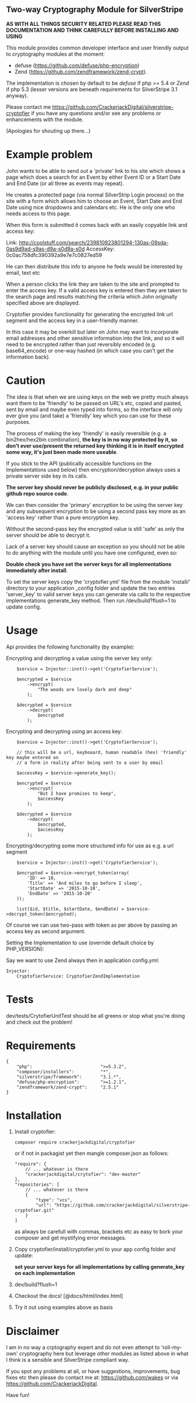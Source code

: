 Two-way Cryptography Module for SilverStripe
--------------------------------------------

__AS WITH ALL THINGS SECURITY RELATED PLEASE READ THIS DOCUMENTATION AND THINK CAREFULLY BEFORE INSTALLING AND USING__

This module provides common developer interface and user friendly output to cryptography modules at the moment:

-   defuse (https://github.com/defuse/php-encryption)
-   Zend (https://github.com/zendframework/zend-crypt).

The implementation is chosen by default to be _defuse_ if php >= 5.4 or _Zend_ if php 5.3 (lesser versions are beneath
requirements for SilverStripe 3.1 anyway).

Please contact me https://github.com/CrackerjackDigital/silverstripe-cryptofier if you have any questions and/or see any
problems or enhancements with the module.

(Apologies for shouting up there...)

Example problem
===============

John wants to be able to send out a 'private' link to his site which shows a page which does a search for an Event
by either Event ID or a Start Date and End Date (or all three as events may repeat).

He creates a protected page (via normal SilverStrip Login process) on the site with a form which allows him to
choose an Event, Start Date and End Date using nice dropdowns and calendars etc. He is the only one who needs access
to this page.

When this form is submitted it comes back with an easily copyable link and access key:

Link:       http://coolstuff.com/search/239810923801294-130as-09sda-0as9d9ad-s9as-d9a-s0d9a-s0d
AccessKey:  0c0ac758dfc390392a9e7e7c0827ed59

He can then distribute this info to anyone he feels would be interested by email, text etc

When a person clicks the link they are taken to the site and prompted to enter the access key. If a valid
access key is entered then they are taken to the search page and results matching the criteria which John originally
specified above are displayed.

Cryptofier provides functionality for generating the encrypted link url segment and the access key in a user-friendly
manner.

In this case it may be overkill but later on John may want to incorporate email addresses and other sensitive
information into the link, and so it will need to be encrypted rather than just reversibly encoded (e.g. base64_encode)
or one-way hashed (in which case you can't get the information back).

Caution
=======

The idea is that when we are using keys on the web we pretty much always want them to be 'friendly' to be
passed on URL's etc, copied and pasted, sent by email and maybe even typed into forms, so the interface
will only ever give you (and take) a 'friendly' key which you can use for these purposes.

The process of making the key 'friendly' is easily reversible (e.g. a bin2hex/hex2bin combination), __the key is in no
way protected by it, so don't ever use/present the returned key thinking it is in itself encrypted some way,
it's just been made more useable__.

If you stick to the API (publically accessible functions on the Implementations used below) then encryption/decryption
always uses a private server side key in its calls.

__The server key should never be publicly disclosed, e.g. in your public github repo source code__.

We can then consider the 'primary' encryption to be using the server key and any subsequent encryption to be using
a second pass key more as an 'access key' rather than a pure encryption key.

Without the second-pass key the encrypted value is still 'safe' as only the server should be able to decrypt it.

Lack of a server key should cause an exception so you should not be able to do anything with the module
until you have one configured, even so:

__Double check you have set the server keys for all implementations immediately after install__.

To set the server keys copy the 'cryptofier.yml' file from the module 'install/' directory to your application
_config folder and update the two entries 'server_key' to valid server keys you can generate via calls to the
respective implementations generate_key method. Then run /dev/build?flush=1 to update config.


Usage
=====

Api provides the following functionality (by example):

Encrypting and decrypting a value using the server key only:

		$service = Injector::inst()->get('CryptofierService');

		$encrypted = $service
			->encrypt(
				"The woods are lovely dark and deep"
			);

		$decrypted = $service
			->decrypt(
				$encrypted
			);

Encrypting and decrypting using an access key:

		$service = Injector::inst()->get('CryptofierService');

		// this will be a url, keyboaard, human readable (hex) 'friendly' key maybe entered on
		// a form in reality after being sent to a user by email

		$accessKey = $service->generate_key();

		$encrypted = $service
			->encrypt(
				"But I have promises to keep",
				$accessKey
			);

		$decrypted = $service
			->decrypt(
				$encrypted,
				$accessKey
			);

Encrypting/decrypting some more structured info for use as e.g. a url segment

		$service = Injector::inst()->get('CryptofierService');

		$encrypted = $service->encrypt_token(array(
			'ID' => 10,
			'Title' => 'And miles to go before I sleep',
			'StartDate' => '2015-10-10',
			'EndDate' => '2015-10-20'
		));

		list($id, $title, $startDate, $endDate) = $service->decrypt_token($encrypted);

Of course we can use two-pass with token as per above by passing an access key as second argument.

Setting the Implementation to use (override default choice by PHP_VERSION):

Say we want to use Zend always then in application config.yml:

	Injector:
		CryptofierService: CryptofierZendImplementation

Tests
=====

dev/tests/CrytofierUnitTest should be all greens or stop what you're doing and check out the problem!


Requirements
============

	{
        "php":                          ">=5.3.2",
        "composer/installers":          "*",
        "silverstripe/framework":       "3.1.*",
        "defuse/php-encryption":        ">=1.2.1",
        "zendframework/zend-crypt":     "2.5.1"
    }

Installation
============

1.  Install cryptofier:

		composer require crackerjackdigital/cryptofier

	or if not in packagist yet then mangle composer.json as follows:

		"require": {
			// ... whatever is there
			"crackerjackdigital/crytofier": "dev-master"
		},
		"repositories": [
			// ... whatever is there
			{
				"type": "vcs",
	            "url": "https://github.com/crackerjackdigital/silverstripe-cryptofier.git"
			}
		]

	as always be carefull with commas, brackets etc as easy to bork your composer and get mystifying error messages.


2.  Copy cryptofier/install/cryptofier.yml to your app config folder and update:

	__set your server keys for all implementations by calling generate_key on each implementation__

3.  dev/build?flush=1

4.  Checkout the docs! [@docs/html/index.html]

5.  Try it out using examples above as basis


Disclaimer
==========

I am in no way a crptography expert and do not even attempt to 'roll-my-own' cryptography here but leverage
other modules as listed above in what I think is a sensible and SilverStripe compliant way.

If you spot any problems at all, or have suggestions, improvements, bug fixes etc then please do contact me
at: https://github.com/wakes or via https://github.com/CrackerjackDigital.

Have fun!

